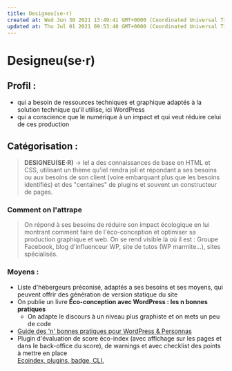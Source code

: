 ```yaml
---
title: Designeu(se·r)
created at: Wed Jun 30 2021 13:49:41 GMT+0000 (Coordinated Universal Time)
updated at: Thu Jul 01 2021 09:53:40 GMT+0000 (Coordinated Universal Time)
---
```


# Designeu(se·r)

## Profil :

- qui a besoin de ressources techniques et graphique adaptés à la solution technique qu'il utilise, ici WordPress
- qui a conscience que le numérique à un impact et qui veut réduire celui de ces production

## Catégorisation :

> **DESIGNEU(SE·R)** → Iel a des connaissances de base en HTML et CSS, utilisant un thème qu'iel rendra joli et répondant a ses besoins ou aux besoins de son client (voire embarquant plus que les besoins identifiés) et des "centaines" de plugins et souvent un constructeur de pages.

### Comment on l'attrape

> On répond à ses besoins de réduire son impact écologique en lui montrant comment faire de l'éco-conception et optimiser sa production graphique et web. On se rend visible là où il est : Groupe Facebook, blog d'influenceur WP, site de tutos (WP marmite...), sites spécialisés.

### Moyens :

- Liste d'hébergeurs préconisé, adaptés a ses besoins et ses moyens, qui peuvent offrir des génération de version statique du site
- On publie un livre **Éco-conception avec WordPress : les n bonnes pratiques**
  - On adapte le discours à un niveau plus graphiste et on mets un peu de code
- [Guide des 'n' bonnes pratiques pour WordPress & Personnas](/Guide%20des%20'n'%20bonnes%20pratiques%20pour%20WordPress%20&%20Personnas/Guide%20des%20'n'%20bonnes%20pratiques%20pour%20WordPress%20&%20Personnas.md)
- Plugin d'évaluation de score éco-index (avec affichage sur les pages et dans le back-office du score), de warnings et avec checklist des points à mettre en place  
  [Ecoindex, plugins, badge, CLI.](/Ecoindex,%20plugins,%20badge,%20CLI_/Ecoindex,%20plugins,%20badge,%20CLI_.md)
